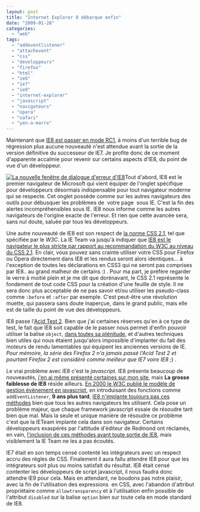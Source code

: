 ```yaml
---
layout: post
title: "Internet Explorer 8 débarque enfin"
date: "2009-01-28"
categories: 
  - "web"
tags: 
  - "addeventlistener"
  - "attachevent"
  - "css"
  - "developpeurs"
  - "firefox"
  - "html"
  - "ie6"
  - "ie7"
  - "ie8"
  - "internet-explorer"
  - "javascript"
  - "navigateurs"
  - "opera"
  - "safari"
  - "yen-a-marre"
---
```


Maintenant que [IE8 est passer en mode RC1](http://blogs.msdn.com/ie/archive/2009/01/26/internet-explorer-8-release-candidate-now-available.aspx "L'annonce officielle de la sortie de la RC1 de Internet Explorer 9"), à moins d'un terrible bug de régression plus aucune nouveauté n'est attendue avant la sortie de la version définitive du successeur de IE7. Je profite donc de ce moment d'apparente accalmie pour revenir sur certains aspects d'IE8, du point de vue d'un développeur.

[![La nouvelle fenêtre de dialogue d'erreur d'IE8](images/ie8error-300x198.jpg "La nouvelle fenêtre de dialogue d'erreur d'IE8")](http://www.nyamsprod.com/blog/wp-content/uploads/2009/01/ie8error.jpg)Tout d'abord, IE8 est le premier navigateur de Microsoft qui vient équiper de l'onglet spécifique pour développeurs désormais indispensable pour tout navigateur moderne qui se respecte. Cet onglet possède comme sur les autres navigateurs des outils pour débusquer les problèmes de  votre page  sous IE. C'est la fin des alertes incompréhensibles sous IE. IE8 nous informe comme les autres navigateurs de l'origine exacte de l'erreur. Et rien que cette avancée sera, sans nul doute, saluée par tous les développeurs.

Une autre nouveauté de IE8 est son respect de [la norme CSS 2.1](http://www.w3.org/TR/CSS21/ "Les recommandations du W3C pour le CSS 2.1"), tel que spécifiée par le _W3C_. La IE Team va jusqu'à indiquer que [IE8 est le navigateur le plus stricte par rapport au recommandation du W3C au niveau du CSS 2.1](http://blogs.msdn.com/ie/archive/2009/01/27/microsoft-submits-thousands-more-css-2-1-tests-to-the-w3c.aspx "Internet Explorer 8 serait le navigateur le plus respectueux de la norme CSS 2.1"). En clair, vous pouvez sans crainte utiliser votre CSS pour Firefox ou Opera directement dans IE8 et les rendus seront alors identiques... à l'exception de toutes les déclarations en CSS3 qui ne seront pas comprises par IE8.. au grand malheur de certains :) . Pour ma part, je préfère regarder le verre à moitié plein et je me dit que dorénavant, le CSS 2.1 représente le fondement de tout code CSS pour la création d'une feuille de style. Il ne sera donc plus acceptable de ne pas savoir et/ou utiliser les pseudo-class comme `:before` et `:after` par exemple. C'est peut-être une révolution muette, qui passera sans doute inaperçue, dans le grand public, mais elle est de taille du point de vue des développeurs.

IE8 passe l'[Acid Test 2](http://www.webstandards.org/action/acid2/ "L'Acid Test 2 expliqué"). Bien que j'ai certaines réserves qu'en à ce type de test, le fait que IE8 soit capable de le passer nous permet d'enfin pouvoir utiliser la balise `object`, [dans toutes sa plénitude](http://nyamsprod.com/blog/2009/01/23/inserer-une-image-en-utilisant-la-balise-object/ "Utiliser la balise obejct pour insérer une image"), et d'autres techniques bien utiles qui nous étaient jusqu'alors impossible d'implanter du fait des moteurs de rendu lamentables qui équipent les anciennes versions de IE. _Pour mémoire, la série des Firefox 2 n'a jamais passé l'Acid Test 2 et pourtant Firefox 2 est considéré comme meilleur que IE7 voire IE8_ ;) .

Le vrai problème avec IE8 c'est le _javascript_. IE8 présente beaucoup de nouveautés, [j'en ai même présenté certaines sur mon site](http://nyamsprod.com/blog/2009/01/21/parcourir-un-document-html-en-utilisant-dom/ "Comment utiliser querySelector et querySelectorAll"), mais **La grosse faiblesse de IE8** réside ailleurs. [En 2000 le W3C publié le modèle de gestion évènement en javascript](http://www.w3.org/TR/DOM-Level-2-Events/ "Les recommandations du W3C pour la gestion des évènements"), en introduisant des fonctions comme `addEventListener`, **9 ans plus tard**, [IE8 n'implante toujours pas ces méthodes](http://connect.microsoft.com/IE/feedback/ViewFeedback.aspx?FeedbackID=333958 "Le bug le plus important qui ne sera pas résoud sous IE8") bien que tous les autres navigateurs les utilisent. Cela pose un problème majeur, que chaque framework javascript essaie de résoudre tant bien que mal. Mais la seule et unique manière de résoudre ce problème c'est que la IETeam implante cela dans son navigateur. Certains développeurs exaspérés par l'attitude d'éditeur de Redmond ont réclamés, en vain, [l'inclusion de ces méthodes avant toute sortie de IE8](http://www.robertnyman.com/2008/11/04/internet-explorer-8-fix-event-handling-or-dont-release-it/ "IE 8 : réglé le problème de la gestion des évènement ou ne sorter pas ce navigateur!!"), mais visiblement la IE Team ne les a pas écoutés.

IE7 était en son temps censé contenté les intégrateurs avec un respect accru des règles de CSS. Finalement il aura fallu attendre IE8 pour que les intégrateurs soit plus ou moins satisfait du résultat. IE8 était censé contenter les développeurs de script javascript, il nous faudra donc attendre IE9 pour cela. Mais en attendant, ne boudons pas notre plaisir, avec la fin de l'utilisation des expressions  en CSS, avec l'abandon d'attribut propriétaire comme `allowtransparency` et à l'utilisation enfin possible de l'attribut `disabled` sur la balise `option` bien sur toute cela en mode standard de IE8.
